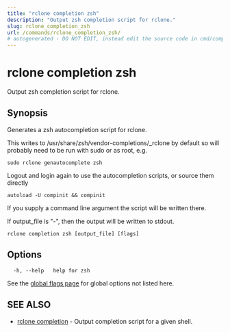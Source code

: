 ```yaml
---
title: "rclone completion zsh"
description: "Output zsh completion script for rclone."
slug: rclone_completion_zsh
url: /commands/rclone_completion_zsh/
# autogenerated - DO NOT EDIT, instead edit the source code in cmd/completion/zsh/ and as part of making a release run "make commanddocs"
---
```

# rclone completion zsh

Output zsh completion script for rclone.

## Synopsis


Generates a zsh autocompletion script for rclone.

This writes to /usr/share/zsh/vendor-completions/_rclone by default so will
probably need to be run with sudo or as root, e.g.

    sudo rclone genautocomplete zsh

Logout and login again to use the autocompletion scripts, or source
them directly

    autoload -U compinit && compinit

If you supply a command line argument the script will be written
there.

If output_file is "-", then the output will be written to stdout.


```
rclone completion zsh [output_file] [flags]
```

## Options

```
  -h, --help   help for zsh
```

See the [global flags page](/flags/) for global options not listed here.

## SEE ALSO

* [rclone completion](/commands/rclone_completion/)	 - Output completion script for a given shell.

